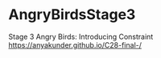 # AngryBirdsStage3
Stage 3 Angry Birds: Introducing Constraint
https://anyakunder.github.io/C28-final-/
